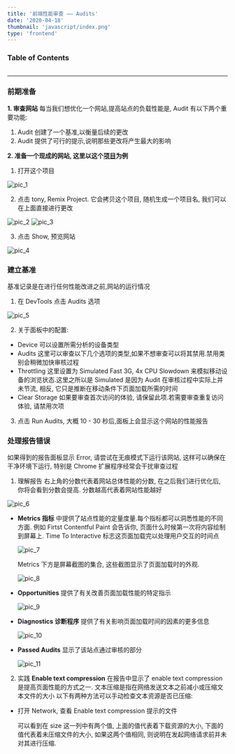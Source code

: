 ```yaml
---
title: '前端性能审查 —— Audits'
date: '2020-04-18'
thumbnail: 'javascript/index.png'
type: 'frontend'
---
```

### Table of Contents
```toc
```
---

### 前期准备
**1. 审查网站**
每当我们想优化一个网站,提高站点的负载性能是, Audit 有以下两个重要功能:

  1. Audit 创建了一个基准,以衡量后续的更改
  2. Audit 提供了可行的提示,说明那些更改将产生最大的影响

**2. 准备一个现成的网站, 这里以这个[项目](https://glitch.com/edit/#!/tony)为例**
  1. 打开这个项目

  ![pic_1](/blogs/frontend/frontend_2_pic_1.png#pic_center)

  2. 点击 tony, Remix Project. 它会拷贝这个项目, 随机生成一个项目名, 我们可以在上面直接进行更改

  ![pic_2](/blogs/frontend/frontend_2_pic_2.png#pic_center)
  ![pic_3](/blogs/frontend/frontend_2_pic_3.png#pic_center)

  3. 点击 Show, 预览网站

  ![pic_4](/blogs/frontend/frontend_2_pic_4.png#pic_center)

### 建立基准
基准记录是在进行任何性能改进之前,网站的运行情况
1. 在 DevTools 点击 Audits 选项

  ![pic_5](/blogs/frontend/frontend_2_pic_5.png#pic_center)

2. 关于面板中的配置:
  - Device
    可以设置所需分析的设备类型
  - Audits
    这里可以审查以下几个选项的类型,如果不想审查可以将其禁用.禁用类别会稍微加快审核过程
  - Throttling
    这里设置为 Simulated Fast 3G, 4x CPU Slowdown 来模拟移动设备的浏览状态.这里之所以是 Simulated 是因为 Audit 在审核过程中实际上并未节流, 相反, 它只是推断在移动条件下页面加载所需的时间
  - Clear Storage
    如果要审查首次访问的体验, 请保留此项.若需要审查重复访问体验, 请禁用次项
3. 点击 Run Audits, 大概 10 - 30 秒后,面板上会显示这个网站的性能报告

### 处理报告错误
如果得到的报告面板显示 Error, 请尝试在无痕模式下运行该网站, 这样可以确保在干净环境下运行, 特别是 Chrome 扩展程序经常会干扰审查过程

1. 理解报告
右上角的分数代表着网站总体性能的分数, 在之后我们进行优化后, 你将会看到分数会提高. 分数越高代表着网站性能越好

  ![pic_6](/blogs/frontend/frontend_2_pic_6.png#pic_center)

- **Metrics 指标** 中提供了站点性能的定量度量.每个指标都可以洞悉性能的不同方面. 例如 Firtst Contentful Paint 会告诉你, 页面什么时候第一次将内容绘制到屏幕上. Time To Interactive 标志这页面加载完以处理用户交互的时间点

  ![pic_7](/blogs/frontend/frontend_2_pic_7.png#pic_center)

  Metrics 下方是屏幕截图的集合, 这些截图显示了页面加载时的外观.

  ![pic_8](/blogs/frontend/frontend_2_pic_8.png#pic_center)

- **Opportunities** 提供了有关改善页面加载性能的特定指示

  ![pic_9](/blogs/frontend/frontend_2_pic_9.png#pic_center)

- **Diagnostics 诊断程序** 提供了有关影响页面加载时间的因素的更多信息

  ![pic_10](/blogs/frontend/frontend_2_pic_10.png#pic_center)

- **Passed Audits** 显示了该站点通过审核的部分

  ![pic_11](/blogs/frontend/frontend_2_pic_11.png#pic_center)

2. 实践
**Enable text compression**
在报告中显示了 enable text compression 是提高页面性能的方式之一. 文本压缩是指在网络发送文本之前减小或压缩文本文件的大小
以下有两种方法可以手动检查文本资源是否已压缩:

- 打开 Network, 查看 Enable text compression 提示的文件

  可以看到在 size 这一列中有两个值, 上面的值代表着下载资源的大小, 下面的值代表着未压缩文件的大小, 如果这两个值相同, 则说明在发起网络请求前并未对其进行压缩.
